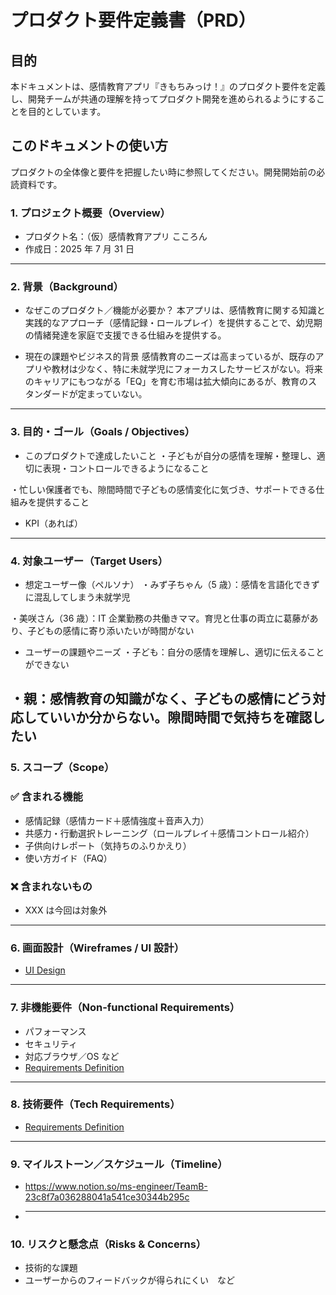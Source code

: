 # プロダクト要件定義書（PRD）

## 目的

本ドキュメントは、感情教育アプリ『きもちみっけ！』のプロダクト要件を定義し、開発チームが共通の理解を持ってプロダクト開発を進められるようにすることを目的としています。

## このドキュメントの使い方

プロダクトの全体像と要件を把握したい時に参照してください。開発開始前の必読資料です。

### 1. プロジェクト概要（Overview）

- プロダクト名：（仮）感情教育アプリ こころん
- 作成日：2025 年 7 月 31 日

---

### 2. 背景（Background）

- なぜこのプロダクト／機能が必要か？
  本アプリは、感情教育に関する知識と実践的なアプローチ（感情記録・ロールプレイ）を提供することで、幼児期の情緒発達を家庭で支援できる仕組みを提供する。

- 現在の課題やビジネス的背景
  感情教育のニーズは高まっているが、既存のアプリや教材は少なく、特に未就学児にフォーカスしたサービスがない。将来のキャリアにもつながる「EQ」を育む市場は拡大傾向にあるが、教育のスタンダードが定まっていない。

---

### 3. 目的・ゴール（Goals / Objectives）

- このプロダクトで達成したいこと
  ・子どもが自分の感情を理解・整理し、適切に表現・コントロールできるようになること

・忙しい保護者でも、隙間時間で子どもの感情変化に気づき、サポートできる仕組みを提供すること

- KPI（あれば）

---

### 4. 対象ユーザー（Target Users）

- 想定ユーザー像（ペルソナ）
  ・みず子ちゃん（5 歳）：感情を言語化できずに混乱してしまう未就学児

・美咲さん（36 歳）：IT 企業勤務の共働きママ。育児と仕事の両立に葛藤があり、子どもの感情に寄り添いたいが時間がない

- ユーザーの課題やニーズ
  ・子ども：自分の感情を理解し、適切に伝えることができない

## ・親：感情教育の知識がなく、子どもの感情にどう対応していいか分からない。隙間時間で気持ちを確認したい

### 5. スコープ（Scope）

### ✅ 含まれる機能

- 感情記録（感情カード＋感情強度＋音声入力）
- 共感力・行動選択トレーニング（ロールプレイ＋感情コントロール紹介）
- 子供向けレポート（気持ちのふりかえり）
- 使い方ガイド（FAQ）

### ❌ 含まれないもの

- XXX は今回は対象外

---

### 6. 画面設計（Wireframes / UI 設計）

- [UI Design](./UIDesign.md)

---

### 7. 非機能要件（Non-functional Requirements）

- パフォーマンス
- セキュリティ
- 対応ブラウザ／OS など
- [Requirements Definition](./requirements.md)

---

### 8. 技術要件（Tech Requirements）

- [Requirements Definition](./requirements.md)

---

### 9. マイルストーン／スケジュール（Timeline）

- https://www.notion.so/ms-engineer/TeamB-23c8f7a036288041a541ce30344b295c

- ***

### 10. リスクと懸念点（Risks & Concerns）

<!-- TODO: 何を書くか確認して、記載 -->

- 技術的な課題
- ユーザーからのフィードバックが得られにくい　など
